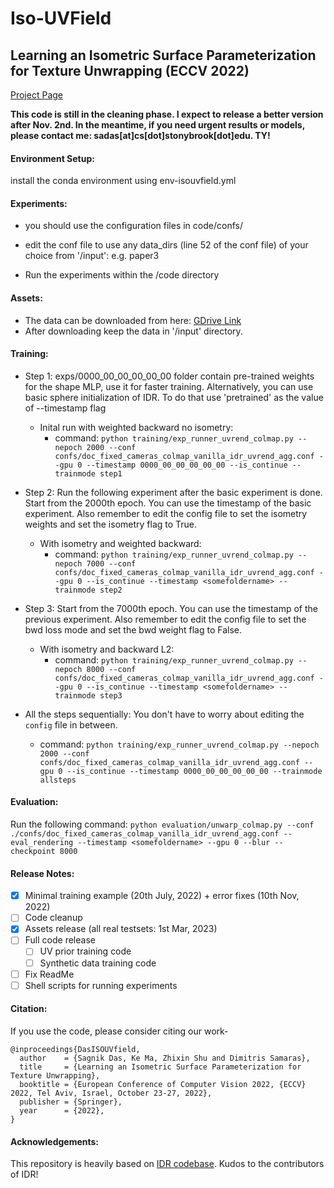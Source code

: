 
# Iso-UVField
## Learning an Isometric Surface Parameterization for Texture Unwrapping (ECCV 2022)

[Project Page](https://sagniklp.github.io/isouvf/)

**This code is still in the cleaning phase. I expect to release a better version after Nov. 2nd. In the meantime, if you need urgent results or models, please contact me: sadas[at]cs[dot]stonybrook[dot]edu. TY!**

#### Environment Setup:

install the conda environment using env-isouvfield.yml


#### Experiments:
- you should use the configuration files in code/confs/ 
- edit the conf file to use any data_dirs (line 52 of the conf file) of your choice from '/input':
    e.g. paper3

- Run the experiments within the /code directory

#### Assets:
- The data can be downloaded from here: [GDrive Link](https://drive.google.com/drive/folders/1ag-ZSZZMKjiq42vaeED0Bcf5RihI7TMC?usp=share_link)
- After downloading keep the data in '/input' directory.

#### Training:
* Step 1: exps/0000_00_00_00_00_00 folder contain pre-trained weights for the shape MLP, use it for faster training. Alternatively, you can use basic sphere initialization of IDR. To do that use 'pretrained' as the value of --timestamp flag 
	- Inital run with weighted backward no isometry:
		- command: ```python training/exp_runner_uvrend_colmap.py --nepoch 2000 --conf confs/doc_fixed_cameras_colmap_vanilla_idr_uvrend_agg.conf --gpu 0 --timestamp 0000_00_00_00_00_00 --is_continue --trainmode step1```

* Step 2: Run the following experiment after the basic experiment is done. Start from the 2000th epoch. You can use the timestamp of the basic experiment. Also remember to edit the config file to set the isometry weights and set the isometry flag to True. 
    - With isometry and weighted backward:
    	- command: ```python training/exp_runner_uvrend_colmap.py --nepoch 7000 --conf confs/doc_fixed_cameras_colmap_vanilla_idr_uvrend_agg.conf --gpu 0 --is_continue --timestamp <somefoldername> --trainmode step2```
* Step 3: Start from the 7000th epoch. You can use the timestamp of the previous experiment. Also remember to edit the config file to set the bwd loss mode and set the bwd weight flag to False. 
    - With isometry and backward L2:
    	- command: ```python training/exp_runner_uvrend_colmap.py --nepoch 8000 --conf confs/doc_fixed_cameras_colmap_vanilla_idr_uvrend_agg.conf --gpu 0 --is_continue --timestamp <somefoldername> --trainmode step3```
* All the steps sequentially: You don't have to worry about editing the ```config``` file in between.
    - command: ```python training/exp_runner_uvrend_colmap.py --nepoch 2000 --conf confs/doc_fixed_cameras_colmap_vanilla_idr_uvrend_agg.conf --gpu 0 --is_continue --timestamp 0000_00_00_00_00_00 --trainmode allsteps```

#### Evaluation:

Run the following command:
```python evaluation/unwarp_colmap.py --conf ./confs/doc_fixed_cameras_colmap_vanilla_idr_uvrend_agg.conf --eval_rendering --timestamp <somefoldername> --gpu 0 --blur --checkpoint 8000```

#### Release Notes:
- [X] Minimal training example (20th July, 2022) + error fixes (10th Nov, 2022)
- [ ] Code cleanup 
- [X] Assets release (all real testsets: 1st Mar, 2023)
- [ ] Full code release
	- [ ] UV prior training code
	- [ ] Synthetic data training code
- [ ] Fix ReadMe
- [ ] Shell scripts for running experiments

#### Citation:
If you use the code, please consider citing our work-
```
@inproceedings{DasISOUVfield,
  author    = {Sagnik Das, Ke Ma, Zhixin Shu and Dimitris Samaras},
  title     = {Learning an Isometric Surface Parameterization for Texture Unwrapping},
  booktitle = {European Conference of Computer Vision 2022, {ECCV} 2022, Tel Aviv, Israel, October 23-27, 2022},
  publisher = {Springer},
  year      = {2022},
}
```
#### Acknowledgements:
This repository is heavily based on [IDR codebase](https://github.com/lioryariv/idr). Kudos to the contributors of IDR!
